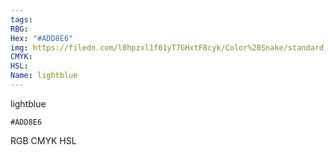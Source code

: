 ```yaml
---
tags:
RBG:
Hex: "#ADD8E6"
img: https://filedn.com/l0hpzxl1f01yT7GHxtF8cyk/Color%20Snake/standard_csv_to_svg//#ADD8E6.svg
CMYK:
HSL:
Name: lightblue
---
```

lightblue
```palette
#ADD8E6
```
RGB
CMYK
HSL